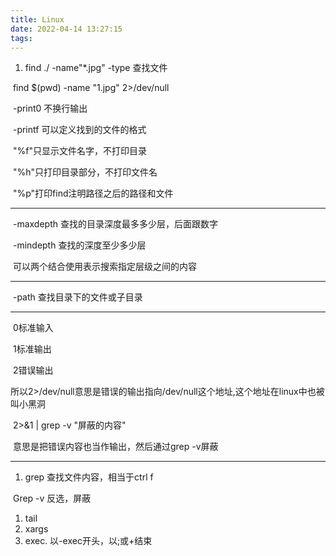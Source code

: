 ```yaml
---
title: Linux
date: 2022-04-14 13:27:15
tags:
---
```


1. find ./ -name"*.jpg" -type 查找文件

​       find $(pwd) -name "1.jpg" 2>/dev/null

​		-print0 不换行输出

​		-printf 可以定义找到的文件的格式

​				"%f"只显示文件名字，不打印目录

​				"%h"只打印目录部分，不打印文件名

​				"%p"打印find注明路径之后的路径和文件

---



​		-maxdepth 查找的目录深度最多多少层，后面跟数字

​		-mindepth 查找的深度至少多少层

​		可以两个结合使用表示搜索指定层级之间的内容

---



​		-path 查找目录下的文件或子目录

---



​		0标准输入

​		1标准输出

​		2错误输出

​		所以2>/dev/null意思是错误的输出指向/dev/null这个地址,这个地址在linux中也被叫小黑洞

​		2>&1 | grep -v "屏蔽的内容"

​		意思是把错误内容也当作输出，然后通过grep -v屏蔽



------------------------------------------------------



1. grep  查找文件内容，相当于ctrl f

​     	 Grep -v 反选，屏蔽

1. tail
2. xargs
3. exec. 以-exec开头，以\;或+结束

